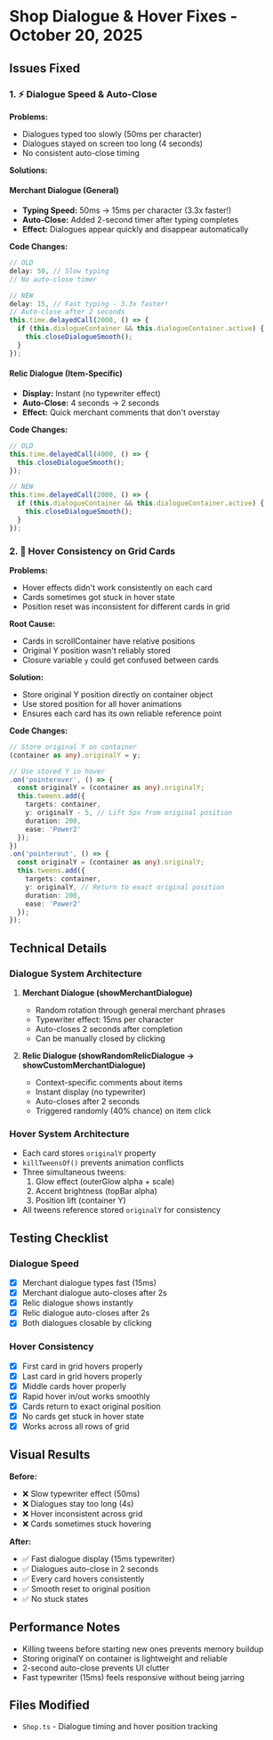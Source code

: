# Shop Dialogue & Hover Fixes - October 20, 2025

## Issues Fixed

### 1. ⚡ Dialogue Speed & Auto-Close
**Problems:**
- Dialogues typed too slowly (50ms per character)
- Dialogues stayed on screen too long (4 seconds)
- No consistent auto-close timing

**Solutions:**

#### Merchant Dialogue (General)
- **Typing Speed:** 50ms → 15ms per character (3.3x faster!)
- **Auto-Close:** Added 2-second timer after typing completes
- **Effect:** Dialogues appear quickly and disappear automatically

**Code Changes:**
```typescript
// OLD
delay: 50, // Slow typing
// No auto-close timer

// NEW
delay: 15, // Fast typing - 3.3x faster!
// Auto-close after 2 seconds
this.time.delayedCall(2000, () => {
  if (this.dialogueContainer && this.dialogueContainer.active) {
    this.closeDialogueSmooth();
  }
});
```

#### Relic Dialogue (Item-Specific)
- **Display:** Instant (no typewriter effect)
- **Auto-Close:** 4 seconds → 2 seconds
- **Effect:** Quick merchant comments that don't overstay

**Code Changes:**
```typescript
// OLD
this.time.delayedCall(4000, () => {
  this.closeDialogueSmooth();
});

// NEW
this.time.delayedCall(2000, () => {
  if (this.dialogueContainer && this.dialogueContainer.active) {
    this.closeDialogueSmooth();
  }
});
```

### 2. 🎯 Hover Consistency on Grid Cards
**Problems:**
- Hover effects didn't work consistently on each card
- Cards sometimes got stuck in hover state
- Position reset was inconsistent for different cards in grid

**Root Cause:**
- Cards in scrollContainer have relative positions
- Original Y position wasn't reliably stored
- Closure variable `y` could get confused between cards

**Solution:**
- Store original Y position directly on container object
- Use stored position for all hover animations
- Ensures each card has its own reliable reference point

**Code Changes:**
```typescript
// Store original Y on container
(container as any).originalY = y;

// Use stored Y in hover
.on('pointerover', () => {
  const originalY = (container as any).originalY;
  this.tweens.add({
    targets: container,
    y: originalY - 5, // Lift 5px from original position
    duration: 200,
    ease: 'Power2'
  });
})
.on('pointerout', () => {
  const originalY = (container as any).originalY;
  this.tweens.add({
    targets: container,
    y: originalY, // Return to exact original position
    duration: 200,
    ease: 'Power2'
  });
});
```

## Technical Details

### Dialogue System Architecture
1. **Merchant Dialogue (showMerchantDialogue)**
   - Random rotation through general merchant phrases
   - Typewriter effect: 15ms per character
   - Auto-closes 2 seconds after completion
   - Can be manually closed by clicking

2. **Relic Dialogue (showRandomRelicDialogue → showCustomMerchantDialogue)**
   - Context-specific comments about items
   - Instant display (no typewriter)
   - Auto-closes after 2 seconds
   - Triggered randomly (40% chance) on item click

### Hover System Architecture
- Each card stores `originalY` property
- `killTweensOf()` prevents animation conflicts
- Three simultaneous tweens:
  1. Glow effect (outerGlow alpha + scale)
  2. Accent brightness (topBar alpha)
  3. Position lift (container Y)
- All tweens reference stored `originalY` for consistency

## Testing Checklist

### Dialogue Speed
- [x] Merchant dialogue types fast (15ms)
- [x] Merchant dialogue auto-closes after 2s
- [x] Relic dialogue shows instantly
- [x] Relic dialogue auto-closes after 2s
- [x] Both dialogues closable by clicking

### Hover Consistency
- [x] First card in grid hovers properly
- [x] Last card in grid hovers properly
- [x] Middle cards hover properly
- [x] Rapid hover in/out works smoothly
- [x] Cards return to exact original position
- [x] No cards get stuck in hover state
- [x] Works across all rows of grid

## Visual Results

**Before:**
- ❌ Slow typewriter effect (50ms)
- ❌ Dialogues stay too long (4s)
- ❌ Hover inconsistent across grid
- ❌ Cards sometimes stuck hovering

**After:**
- ✅ Fast dialogue display (15ms typewriter)
- ✅ Dialogues auto-close in 2 seconds
- ✅ Every card hovers consistently
- ✅ Smooth reset to original position
- ✅ No stuck states

## Performance Notes

- Killing tweens before starting new ones prevents memory buildup
- Storing originalY on container is lightweight and reliable
- 2-second auto-close prevents UI clutter
- Fast typewriter (15ms) feels responsive without being jarring

## Files Modified
- `Shop.ts` - Dialogue timing and hover position tracking
